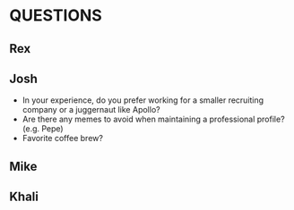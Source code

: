 # QUESTIONS

## Rex


## Josh
- In your experience, do you prefer working for a smaller recruiting company or a juggernaut like Apollo?
- Are there any memes to avoid when maintaining a professional profile? (e.g. Pepe)
- Favorite coffee brew?

## Mike


## Khali
